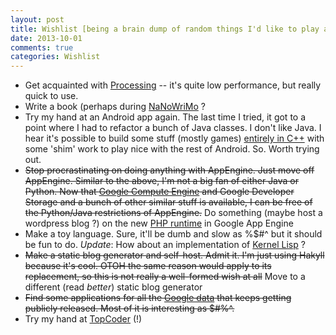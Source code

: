 ```yaml
---
layout: post
title: Wishlist [being a brain dump of random things I'd like to play around with]
date: 2013-10-01
comments: true
categories: Wishlist
---
```


* Get acquainted with [Processing](http://processing.org/) -- it's quite low performance, but really quick to use.
* Write a book (perhaps during [NaNoWriMo](http://nanowrimo.org/) ?
* Try my hand at an Android app again. The last time I tried, it got to a point where I had to refactor a bunch of Java classes. I don't like Java. I hear it's possible to build some stuff (mostly games) [entirely in C++](https://developer.nvidia.com/tegra-android-development-pack) with some 'shim' work to play nice with the rest of Android. So. Worth trying out.
* ~~Stop procrastinating on doing anything with AppEngine. Just move off AppEngine. Similar to the above, I'm not a big fan of either Java or Python. Now that [Google Compute Engine](https://cloud.google.com/products/compute-engine) and Google Developer Storage and a bunch of other similar stuff is available, I can be free of the Python/Java restrictions of AppEngine.~~ Do something (maybe host a wordpress blog ?) on the new [PHP runtime](https://developers.google.com/appengine/docs/php/) in Google App Engine
* Make a toy language. Sure, it'll be dumb and slow as %$#^ but it should be fun to do. *Update*: How about an implementation of [Kernel Lisp](http://web.cs.wpi.edu/~jshutt/kernel.html) ?
* ~~Make a static blog generator and self-host. Admit it. I'm just using Hakyll because it's cool. OTOH the same reason would apply to its replacement, so this is not really a well-formed wish at all~~ Move to a different (read _better_) static blog generator
* ~~Find some applications for all the [Google data](http://svonava.com/post/62186512058/datasets-released-by-google) that keeps getting publicly released. Most of it is interesting as $#%^.~~
* Try my hand at [TopCoder](http://www.topcoder.com/) (!)


